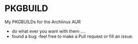 # PKGBUILD

My PKGBUILDs for the Archlinux AUR

- do what ever you want with them ....
- found a bug -feel free to make a Pull request or fill an issue.
